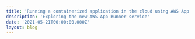```yaml
---
title: 'Running a containerized application in the cloud using AWS App Runner'
description: 'Exploring the new AWS App Runner service'
date: '2021-05-21T00:00:00.000Z'
layout: blog
---
```


<script context="module">
	export const hydrate = false;
    export const prerender = true;
</script>

<script>
    import Title from "../../components/PageTitle.svelte"
	import SEO from "svelte-seo"
</script>

<Title {title} />

<SEO
openGraph={{
		title: "Running a containerized application in the cloud using AWS App Runner",
		description: "Exploring the new AWS App Runner service",
		type: "article",
		url: "url",
		article: {
		publishedTime: "2021-05-21T00:00:00.000Z",
		modifiedTime: "2021-05-21T00:00:00.000Z",
		section: "Technology",
		authors: [
			"https://twitter.com/hybridearth",
		],
		},
	}}
/>

# {title}

I've been pretty deep in the cloud space for a few weeks now, researching different topics related to system design and playing around with different AWS services. So far I've been playing around with containers and figuring out ways I could deploy a simple containerized application to the cloud without much fuss. I've found AWS Elastic Container Service and AWS Elastic Kubernetes Service (more on kubernetes in another blog post, I've been having fun learning about it) but those are more for managing clusters of containers than just being able to deploy something simple and small. I've also looked at AWS Elastic Beanstalk and while it is possible to deploy docker containers through that service I haven't had much luck doing it through the UI or the Elastic Beanstalk CLI.

## Enter AWS App Runner

This was actually just released a few days ago and is pretty much exactly what I needed for the application I wanted to run. It is pretty similar to Elastic Beanstalk in some ways but with Elastic Beanstalk there are still some things you need to configure yourself like SSL for example whereas with App Runner that's already ready and configured for you. You can simply upload a docker image to your AWS Container registry or link your github repository and any time the image is updated or new code is pushed it'll re-run the build process and deploy your application (automatic deployments are opt-in and a flat $1/month). There are some costs associated with provisioned / active instances + the amount of RAM and CPU you choose and you're billed by the hour but the cost is pretty low and depends on how much traffic your application is getting.

## Deploying an application to App Runner

In these next few screenshots I'll show going from a simple node application to a deployed version in App Runner. I will be using docker to deploy so if you don't already have it installed and would like to follow along I'd suggest doing that now.

### Bootstrapping our application

So, you've decided to feed your hotwheels addiction by making an application to trade hotwheels with other enthusiasts. Great idea! First we'll need to install some dependencies.

```bash
mkdir hotwheels-trading-app && cd hotwheels-trading-app
npm init -y
npm install express
```

With our dependencies installed we can now start adding some code!

```javascript
// index.js
const express = require('express');
const app = express();

app.get('/', (_, response) => {
	response.status(200).json({
		data: {
			message: 'Welcome to my hotwheels app!'
		}
	});
});

app.listen(4000, () => console.log('App running!'));
```

Beautiful, ain't it? You can test it out by running `node index.js` and navigating to `http://localhost:4000`.

Next we'll containerize the application. Create a Dockerfile and add this to it.

```bash
FROM node:alpine

WORKDIR /app

COPY package*.json /app/

RUN npm install

COPY . /app/

CMD ["node", "index.js"]
```

Then build the image.

```bash
docker build -t hotwheels-app:latest .
```

Then test it locally to make sure everything is still working.

```bash
docker run --name hotwheels-app -p 4000:4000 -d hotwheels-app:latest
```

You should be able to navigate to the same URL that we used before and see the same message. Alright cool, we've finished setting up our nifty application and now we want to get it to the public.

### Uploading the image to AWS Elastic Container Registry

In the AWS console navigate over to the Elastic Container Registry

![AWS Console search results](https://www.datocms-assets.com/44755/1621569095-console.png)

Then click create repository

![Image of the AWS ECR main screen](https://www.datocms-assets.com/44755/1621569099-ecr1.png)

You can just leave all the settings to default (I chose to turn scanning on just so it checks for vulnerabilites but for this you don't need to turn it on)

![Image of AWS ECR create repository page](https://www.datocms-assets.com/44755/1621569102-ecr2.png)

Once the repository is created you should see it in the list on the main screen, click the repository name then in the top right click "View push commands". Copy and execute the commands one by one to push your image to the repository. After you're done you should see your image in the repository (click the refresh button if you don't).

![Image of docker container in the ECR repository](https://www.datocms-assets.com/44755/1621569528-ecr4.png)

That's all that needs to be done for the docker image side of things. The last step would be to get everything set up in App Runner.

### Deploying our cool new app 🚀

In the AWS console head over to AWS App runner.

![Image of AWS console](https://www.datocms-assets.com/44755/1621571455-runner1.png)

Some more things App Runner includes out of the box are
load balancing, auto-scaling and monitoring via cloud watch and since you're already in the AWS ecosystem you can make use of the many other services they offer.

Click "Create an App Runner service" to get started. In the first step you're prompted with a few different options. We'll be using the docker image we uploaded to ECR so keep the repository type "Container registry" selected. The provider you can leave default also since we uploaded our image to a private repository but if you wanted to you could use public also so as long your image is in a public respository.

![Image of App Runner create service page](https://www.datocms-assets.com/44755/1621571459-runner2.png)

For the docker image click browse and select the hotwheels-app from the dropdown and then click continue.

![Image of selecting docker image for App Runner](https://www.datocms-assets.com/44755/1621571463-runner3.png)

For deployment settings you have the option between manual and automatic. As a reminder, **automatic deployments do cost money** ($1/month) so keep that in mind if you do select it. For this example I will but will also delete the application right after I am done as I don't think it incurs a cost.

For step two all you need to do is give the application a name and fill out the port number. In this step you're also able to customize the auto-scaling settings, you can set minimum and maximum instances as well as the amount of concurrent requests your application should reach before adding more instances.

![Image of step two of App Runner settings](https://www.datocms-assets.com/44755/1621571466-runner4.png)

Step three is just reviewing your configurations but you can also edit anything here if you wanted to. After you're done reviewing just click "create & deploy" and wait for your application to be created.

### Aside

As of 05/20/2021 creating a service role is a bit bugged and you'll get an error the first time you use App Runner when you get to the 3rd step. What I did was select "create service role" then fill out the information until the end then click create & deploy. You may or may not get an error depending on if it's fixed or not but if it isn't all you have to do is go back to step one and select "use existing role" and select the app runner role from the list then try deploying again.

If everything goes well you should see a message saying the deployment was successful and there is a link provided under "default domain" to view your newly deployed application! Remember to tear down the environment after playing around with it also!

## Conclusion

I think App Runner is pretty neat and I may use it in the future to host an application. Another free alternative would be Heroku but if you're looking for something equivalent in the AWS space this is it. I'd suggest to keep poking around and taking a look at the [pricing](https://aws.amazon.com/apprunner/pricing/) breakdown and find which configuration fits for you.
